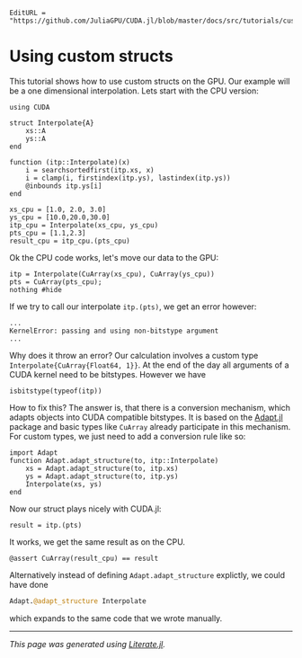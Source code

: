 ```@meta
EditURL = "https://github.com/JuliaGPU/CUDA.jl/blob/master/docs/src/tutorials/custom_structs.jl"
```

# Using custom structs

This tutorial shows how to use custom structs on the GPU. Our example will be a one dimensional
interpolation. Lets start with the CPU version:

```@example custom_structs
using CUDA

struct Interpolate{A}
    xs::A
    ys::A
end

function (itp::Interpolate)(x)
    i = searchsortedfirst(itp.xs, x)
    i = clamp(i, firstindex(itp.ys), lastindex(itp.ys))
    @inbounds itp.ys[i]
end

xs_cpu = [1.0, 2.0, 3.0]
ys_cpu = [10.0,20.0,30.0]
itp_cpu = Interpolate(xs_cpu, ys_cpu)
pts_cpu = [1.1,2.3]
result_cpu = itp_cpu.(pts_cpu)
```

Ok the CPU code works, let's move our data to the GPU:

```@example custom_structs
itp = Interpolate(CuArray(xs_cpu), CuArray(ys_cpu))
pts = CuArray(pts_cpu);
nothing #hide
```

If we try to call our interpolate `itp.(pts)`, we get an error however:
```
...
KernelError: passing and using non-bitstype argument
...
```
Why does it throw an error? Our calculation involves
a custom type `Interpolate{CuArray{Float64, 1}}`.
At the end of the day all arguments of a CUDA kernel need to
be bitstypes. However we have

```@example custom_structs
isbitstype(typeof(itp))
```

How to fix this? The answer is, that there is a conversion mechanism, which adapts objects into
CUDA compatible bitstypes.
It is based on the [Adapt.jl](https://github.com/JuliaGPU/Adapt.jl) package and basic types like `CuArray` already participate in this mechanism. For custom types,
we just need to add a conversion rule like so:

```@example custom_structs
import Adapt
function Adapt.adapt_structure(to, itp::Interpolate)
    xs = Adapt.adapt_structure(to, itp.xs)
    ys = Adapt.adapt_structure(to, itp.ys)
    Interpolate(xs, ys)
end
```

Now our struct plays nicely with CUDA.jl:

```@example custom_structs
result = itp.(pts)
```

It works, we get the same result as on the CPU.

```@example custom_structs
@assert CuArray(result_cpu) == result
```

Alternatively instead of defining `Adapt.adapt_structure` explictly, we could have done
```julia
Adapt.@adapt_structure Interpolate
```
which expands to the same code that we wrote manually.

---

*This page was generated using [Literate.jl](https://github.com/fredrikekre/Literate.jl).*

